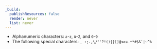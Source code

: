 ```yaml
---
_build:
  publishResources: false
  render: never
  list: never
---
```


* Alphanumeric characters: `a`-`z`, `A`-`Z`, and `0`-`9`
* The following special characters: ``_ :;.,\/"'?!(){}[]@<>=-+*#$&`|~^%``
